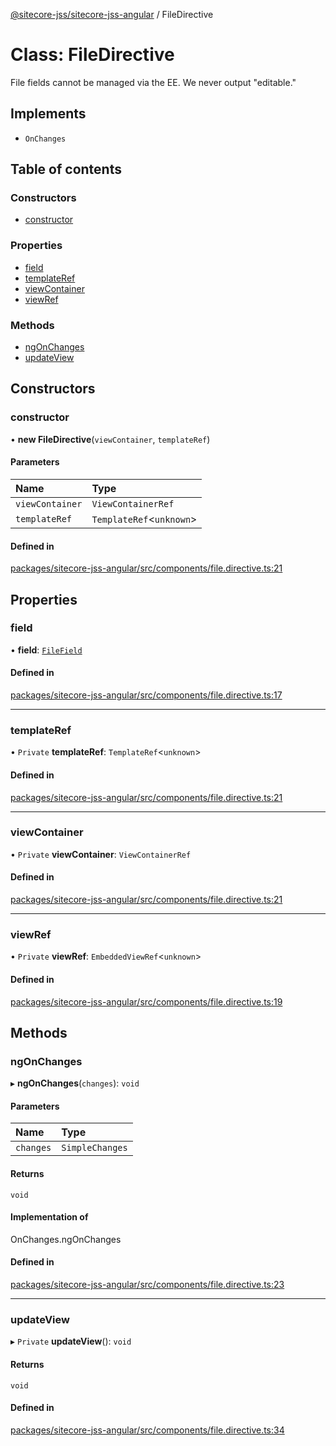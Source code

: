 [@sitecore-jss/sitecore-jss-angular](../README.md) / FileDirective

# Class: FileDirective

File fields cannot be managed via the EE. We never output "editable."

## Implements

- `OnChanges`

## Table of contents

### Constructors

- [constructor](FileDirective.md#constructor)

### Properties

- [field](FileDirective.md#field)
- [templateRef](FileDirective.md#templateref)
- [viewContainer](FileDirective.md#viewcontainer)
- [viewRef](FileDirective.md#viewref)

### Methods

- [ngOnChanges](FileDirective.md#ngonchanges)
- [updateView](FileDirective.md#updateview)

## Constructors

### constructor

• **new FileDirective**(`viewContainer`, `templateRef`)

#### Parameters

| Name | Type |
| :------ | :------ |
| `viewContainer` | `ViewContainerRef` |
| `templateRef` | `TemplateRef`\<`unknown`\> |

#### Defined in

[packages/sitecore-jss-angular/src/components/file.directive.ts:21](https://github.com/Sitecore/jss/blob/05849806a/packages/sitecore-jss-angular/src/components/file.directive.ts#L21)

## Properties

### field

• **field**: [`FileField`](../interfaces/FileField.md)

#### Defined in

[packages/sitecore-jss-angular/src/components/file.directive.ts:17](https://github.com/Sitecore/jss/blob/05849806a/packages/sitecore-jss-angular/src/components/file.directive.ts#L17)

___

### templateRef

• `Private` **templateRef**: `TemplateRef`\<`unknown`\>

#### Defined in

[packages/sitecore-jss-angular/src/components/file.directive.ts:21](https://github.com/Sitecore/jss/blob/05849806a/packages/sitecore-jss-angular/src/components/file.directive.ts#L21)

___

### viewContainer

• `Private` **viewContainer**: `ViewContainerRef`

#### Defined in

[packages/sitecore-jss-angular/src/components/file.directive.ts:21](https://github.com/Sitecore/jss/blob/05849806a/packages/sitecore-jss-angular/src/components/file.directive.ts#L21)

___

### viewRef

• `Private` **viewRef**: `EmbeddedViewRef`\<`unknown`\>

#### Defined in

[packages/sitecore-jss-angular/src/components/file.directive.ts:19](https://github.com/Sitecore/jss/blob/05849806a/packages/sitecore-jss-angular/src/components/file.directive.ts#L19)

## Methods

### ngOnChanges

▸ **ngOnChanges**(`changes`): `void`

#### Parameters

| Name | Type |
| :------ | :------ |
| `changes` | `SimpleChanges` |

#### Returns

`void`

#### Implementation of

OnChanges.ngOnChanges

#### Defined in

[packages/sitecore-jss-angular/src/components/file.directive.ts:23](https://github.com/Sitecore/jss/blob/05849806a/packages/sitecore-jss-angular/src/components/file.directive.ts#L23)

___

### updateView

▸ `Private` **updateView**(): `void`

#### Returns

`void`

#### Defined in

[packages/sitecore-jss-angular/src/components/file.directive.ts:34](https://github.com/Sitecore/jss/blob/05849806a/packages/sitecore-jss-angular/src/components/file.directive.ts#L34)
